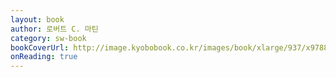 ```yaml
---
layout: book
author: 로버트 C. 마틴
category: sw-book
bookCoverUrl: http://image.kyobobook.co.kr/images/book/xlarge/937/x9788991268937.jpg
onReading: true
---
```

